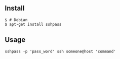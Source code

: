 ## Install

```
$ # Debian
$ apt-get install sshpass
```


## Usage

```
sshpass -p 'pass_word' ssh someone@host 'command'
```
